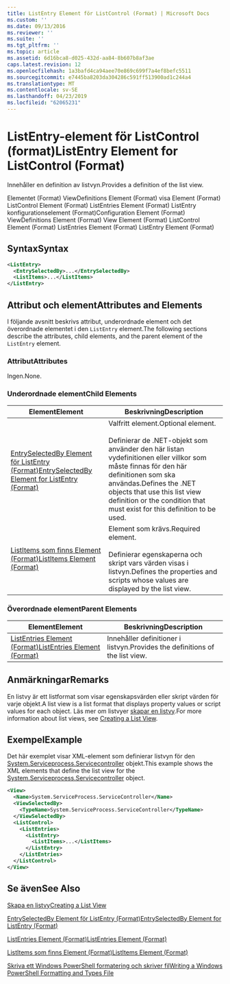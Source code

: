 ```yaml
---
title: ListEntry Element för ListControl (Format) | Microsoft Docs
ms.custom: ''
ms.date: 09/13/2016
ms.reviewer: ''
ms.suite: ''
ms.tgt_pltfrm: ''
ms.topic: article
ms.assetid: 6d16bca8-d025-432d-aa84-8b607b8af3ae
caps.latest.revision: 12
ms.openlocfilehash: 1a3bafd4ca94aee70e869c699f7a4ef8befc5511
ms.sourcegitcommit: e7445ba8203da304286c591ff513900ad1c244a4
ms.translationtype: MT
ms.contentlocale: sv-SE
ms.lasthandoff: 04/23/2019
ms.locfileid: "62065231"
---
```

# <a name="listentry-element-for-listcontrol-format"></a><span data-ttu-id="c409f-102">ListEntry-element för ListControl (format)</span><span class="sxs-lookup"><span data-stu-id="c409f-102">ListEntry Element for ListControl (Format)</span></span>

<span data-ttu-id="c409f-103">Innehåller en definition av listvyn.</span><span class="sxs-lookup"><span data-stu-id="c409f-103">Provides a definition of the list view.</span></span>

<span data-ttu-id="c409f-104">Elementet (Format) ViewDefinitions Element (Format) visa Element (Format) ListControl Element (Format) ListEntries Element (Format) ListEntry konfigurationselement (Format)</span><span class="sxs-lookup"><span data-stu-id="c409f-104">Configuration Element (Format) ViewDefinitions Element (Format) View Element (Format) ListControl Element (Format) ListEntries Element (Format) ListEntry Element (Format)</span></span>

## <a name="syntax"></a><span data-ttu-id="c409f-105">Syntax</span><span class="sxs-lookup"><span data-stu-id="c409f-105">Syntax</span></span>

```xml
<ListEntry>
  <EntrySelectedBy>...</EntrySelectedBy>
  <ListItems>...</ListItems>
</ListEntry>
```

## <a name="attributes-and-elements"></a><span data-ttu-id="c409f-106">Attribut och element</span><span class="sxs-lookup"><span data-stu-id="c409f-106">Attributes and Elements</span></span>

<span data-ttu-id="c409f-107">I följande avsnitt beskrivs attribut, underordnade element och det överordnade elementet i den `ListEntry` element.</span><span class="sxs-lookup"><span data-stu-id="c409f-107">The following sections describe the attributes, child elements, and the parent element of the `ListEntry` element.</span></span>

### <a name="attributes"></a><span data-ttu-id="c409f-108">Attribut</span><span class="sxs-lookup"><span data-stu-id="c409f-108">Attributes</span></span>

<span data-ttu-id="c409f-109">Ingen.</span><span class="sxs-lookup"><span data-stu-id="c409f-109">None.</span></span>

### <a name="child-elements"></a><span data-ttu-id="c409f-110">Underordnade element</span><span class="sxs-lookup"><span data-stu-id="c409f-110">Child Elements</span></span>

|<span data-ttu-id="c409f-111">Element</span><span class="sxs-lookup"><span data-stu-id="c409f-111">Element</span></span>|<span data-ttu-id="c409f-112">Beskrivning</span><span class="sxs-lookup"><span data-stu-id="c409f-112">Description</span></span>|
|-------------|-----------------|
|[<span data-ttu-id="c409f-113">EntrySelectedBy Element för ListEntry (Format)</span><span class="sxs-lookup"><span data-stu-id="c409f-113">EntrySelectedBy Element for ListEntry (Format)</span></span>](./entryselectedby-element-for-listentry-for-listcontrol-format.md)|<span data-ttu-id="c409f-114">Valfritt element.</span><span class="sxs-lookup"><span data-stu-id="c409f-114">Optional element.</span></span><br /><br /> <span data-ttu-id="c409f-115">Definierar de .NET-objekt som använder den här listan vydefinitionen eller villkor som måste finnas för den här definitionen som ska användas.</span><span class="sxs-lookup"><span data-stu-id="c409f-115">Defines the .NET objects that use this list view definition or the condition that must exist for this definition to be used.</span></span>|
|[<span data-ttu-id="c409f-116">ListItems som finns Element (Format)</span><span class="sxs-lookup"><span data-stu-id="c409f-116">ListItems Element (Format)</span></span>](./listitems-element-for-listentry-for-listcontrol-format.md)|<span data-ttu-id="c409f-117">Element som krävs.</span><span class="sxs-lookup"><span data-stu-id="c409f-117">Required element.</span></span><br /><br /> <span data-ttu-id="c409f-118">Definierar egenskaperna och skript vars värden visas i listvyn.</span><span class="sxs-lookup"><span data-stu-id="c409f-118">Defines the properties and scripts whose values are displayed by the list view.</span></span>|

### <a name="parent-elements"></a><span data-ttu-id="c409f-119">Överordnade element</span><span class="sxs-lookup"><span data-stu-id="c409f-119">Parent Elements</span></span>

|<span data-ttu-id="c409f-120">Element</span><span class="sxs-lookup"><span data-stu-id="c409f-120">Element</span></span>|<span data-ttu-id="c409f-121">Beskrivning</span><span class="sxs-lookup"><span data-stu-id="c409f-121">Description</span></span>|
|-------------|-----------------|
|[<span data-ttu-id="c409f-122">ListEntries Element (Format)</span><span class="sxs-lookup"><span data-stu-id="c409f-122">ListEntries Element (Format)</span></span>](./listentries-element-for-listcontrol-format.md)|<span data-ttu-id="c409f-123">Innehåller definitioner i listvyn.</span><span class="sxs-lookup"><span data-stu-id="c409f-123">Provides the definitions of the list view.</span></span>|

## <a name="remarks"></a><span data-ttu-id="c409f-124">Anmärkningar</span><span class="sxs-lookup"><span data-stu-id="c409f-124">Remarks</span></span>

<span data-ttu-id="c409f-125">En listvy är ett listformat som visar egenskapsvärden eller skript värden för varje objekt.</span><span class="sxs-lookup"><span data-stu-id="c409f-125">A list view is a list format that displays property values or script values for each object.</span></span> <span data-ttu-id="c409f-126">Läs mer om listvyer [skapar en listvy](./creating-a-list-view.md).</span><span class="sxs-lookup"><span data-stu-id="c409f-126">For more information about list views, see [Creating a List View](./creating-a-list-view.md).</span></span>

## <a name="example"></a><span data-ttu-id="c409f-127">Exempel</span><span class="sxs-lookup"><span data-stu-id="c409f-127">Example</span></span>

<span data-ttu-id="c409f-128">Det här exemplet visar XML-element som definierar listvyn för den [System.Serviceprocess.Servicecontroller](/dotnet/api/System.ServiceProcess.ServiceController) objekt.</span><span class="sxs-lookup"><span data-stu-id="c409f-128">This example shows the XML elements that define the list view for the [System.Serviceprocess.Servicecontroller](/dotnet/api/System.ServiceProcess.ServiceController) object.</span></span>

```xml
<View>
  <Name>System.ServiceProcess.ServiceController</Name>
  <ViewSelectedBy>
    <TypeName>System.ServiceProcess.ServiceController</TypeName>
  </ViewSelectedBy>
  <ListControl>
    <ListEntries>
      <ListEntry>
        <ListItems>...</ListItems>
      </ListEntry>
    </ListEntries>
  </ListControl>
</View>
```

## <a name="see-also"></a><span data-ttu-id="c409f-129">Se även</span><span class="sxs-lookup"><span data-stu-id="c409f-129">See Also</span></span>

[<span data-ttu-id="c409f-130">Skapa en listvy</span><span class="sxs-lookup"><span data-stu-id="c409f-130">Creating a List View</span></span>](./creating-a-list-view.md)

[<span data-ttu-id="c409f-131">EntrySelectedBy Element för ListEntry (Format)</span><span class="sxs-lookup"><span data-stu-id="c409f-131">EntrySelectedBy Element for ListEntry (Format)</span></span>](./entryselectedby-element-for-listentry-for-listcontrol-format.md)

[<span data-ttu-id="c409f-132">ListEntries Element (Format)</span><span class="sxs-lookup"><span data-stu-id="c409f-132">ListEntries Element (Format)</span></span>](./listentries-element-for-listcontrol-format.md)

[<span data-ttu-id="c409f-133">ListItems som finns Element (Format)</span><span class="sxs-lookup"><span data-stu-id="c409f-133">ListItems Element (Format)</span></span>](./listitems-element-for-listentry-for-listcontrol-format.md)

[<span data-ttu-id="c409f-134">Skriva ett Windows PowerShell formatering och skriver fil</span><span class="sxs-lookup"><span data-stu-id="c409f-134">Writing a Windows PowerShell Formatting and Types File</span></span>](./writing-a-powershell-formatting-file.md)
